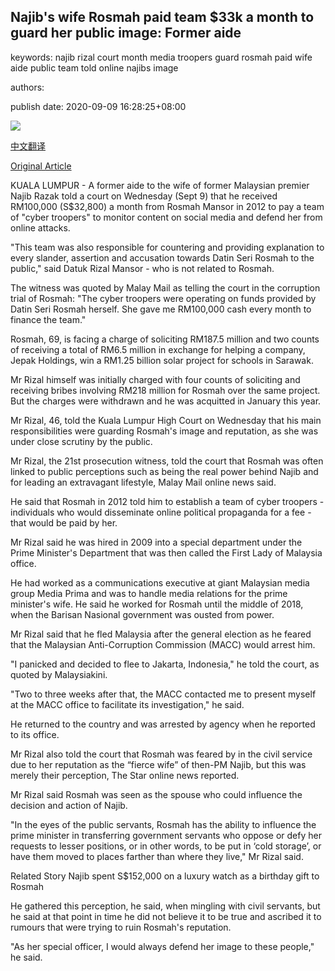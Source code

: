 ## Najib's wife Rosmah paid team $33k a month to guard her public image: Former aide

keywords: najib rizal court month media troopers guard rosmah paid wife aide public team told online najibs image

authors: 

publish date: 2020-09-09 16:28:25+08:00

![](https://www.straitstimes.com/sites/default/files/styles/x_large/public/articles/2020/09/09/yq-rosmah-09092024.jpg?itok=NP88iaJs)

[中文翻译](Najib%27s%20wife%20Rosmah%20paid%20team%20%2433k%20a%20month%20to%20guard%20her%20public%20image%3A%20Former%20aide_zh.md)

[Original Article](https://www.straitstimes.com/asia/se-asia/former-aide-tells-court-that-najibs-wife-paid-s32000-a-month-to-guard-her-public-image)

KUALA LUMPUR - A former aide to the wife of former Malaysian premier Najib Razak told a court on Wednesday (Sept 9) that he received RM100,000 (S$32,800) a month from Rosmah Mansor in 2012 to pay a team of "cyber troopers" to monitor content on social media and defend her from online attacks.

"This team was also responsible for countering and providing explanation to every slander, assertion and accusation towards Datin Seri Rosmah to the public," said Datuk Rizal Mansor - who is not related to Rosmah.

The witness was quoted by Malay Mail as telling the court in the corruption trial of Rosmah: "The cyber troopers were operating on funds provided by Datin Seri Rosmah herself. She gave me RM100,000 cash every month to finance the team."

Rosmah, 69, is facing a charge of soliciting RM187.5 million and two counts of receiving a total of RM6.5 million in exchange for helping a company, Jepak Holdings, win a RM1.25 billion solar project for schools in Sarawak.

Mr Rizal himself was initially charged with four counts of soliciting and receiving bribes involving RM218 million for Rosmah over the same project. But the charges were withdrawn and he was acquitted in January this year.

Mr Rizal, 46, told the Kuala Lumpur High Court on Wednesday that his main responsibilities were guarding Rosmah's image and reputation, as she was under close scrutiny by the public.

Mr Rizal, the 21st prosecution witness, told the court that Rosmah was often linked to public perceptions such as being the real power behind Najib and for leading an extravagant lifestyle, Malay Mail online news said.

He said that Rosmah in 2012 told him to establish a team of cyber troopers - individuals who would disseminate online political propaganda for a fee - that would be paid by her.

Mr Rizal said he was hired in 2009 into a special department under the Prime Minister's Department that was then called the First Lady of Malaysia office.

He had worked as a communications executive at giant Malaysian media group Media Prima and was to handle media relations for the prime minister's wife. He said he worked for Rosmah until the middle of 2018, when the Barisan Nasional government was ousted from power.

Mr Rizal said that he fled Malaysia after the general election as he feared that the Malaysian Anti-Corruption Commission (MACC) would arrest him.

"I panicked and decided to flee to Jakarta, Indonesia," he told the court, as quoted by Malaysiakini.

"Two to three weeks after that, the MACC contacted me to present myself at the MACC office to facilitate its investigation," he said.

He returned to the country and was arrested by agency when he reported to its office.

Mr Rizal also told the court that Rosmah was feared by in the civil service due to her reputation as the “fierce wife” of then-PM Najib, but this was merely their perception, The Star online news reported.

Mr Rizal said Rosmah was seen as the spouse who could influence the decision and action of Najib.

"In the eyes of the public servants, Rosmah has the ability to influence the prime minister in transferring government servants who oppose or defy her requests to lesser positions, or in other words, to be put in ‘cold storage’, or have them moved to places farther than where they live," Mr Rizal said.

Related Story Najib spent S$152,000 on a luxury watch as a birthday gift to Rosmah

He gathered this perception, he said, when mingling with civil servants, but he said at that point in time he did not believe it to be true and ascribed it to rumours that were trying to ruin Rosmah's reputation.

"As her special officer, I would always defend her image to these people," he said.